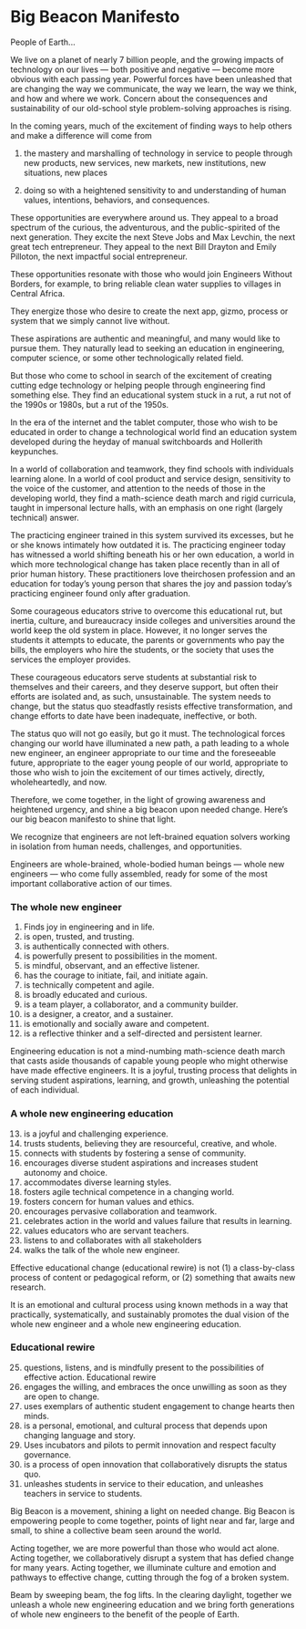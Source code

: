 Big Beacon Manifesto
====================

People of Earth...

We live on a planet of nearly 7 billion people, and the growing impacts of
technology on our lives — both positive and negative — become more obvious with
each passing year. Powerful forces have been unleashed that are changing the
way we communicate, the way we learn, the way we think, and how and where we work.
Concern about the consequences and sustainability of our old-school style
problem-solving approaches is rising.

In the coming years, much of the excitement of finding ways to help others and
make a difference will come from

 1. the mastery and marshalling of technology in service to people through new
    products, new services, new markets, new institutions, new situations, new
    places

 2. doing so with a heightened sensitivity to and understanding of human
    values, intentions, behaviors, and consequences.

These opportunities are everywhere around us. They appeal to a broad spectrum
of the curious, the adventurous, and the public-spirited of the next
generation. They excite the next Steve Jobs and Max Levchin, the next great
tech entrepreneur. They appeal to the next Bill Drayton and Emily Pilloton, the
next impactful social entrepreneur.

These opportunities resonate with those who would join Engineers Without
Borders, for example, to bring reliable clean water supplies to villages in
Central Africa.

They energize those who desire to create the next app, gizmo, process or system
that we simply cannot live without.

These aspirations are authentic and meaningful, and many would like to pursue
them. They naturally lead to seeking an education in engineering, computer
science, or some other technologically related field. 

But those who come to school in search of the excitement of creating cutting
edge technology or helping people through engineering find something else. They
find an educational system stuck in a rut, a rut not of the 1990s or 1980s, but
a rut of the 1950s.

In the era of the internet and the tablet computer, those who wish to be
educated in order to change a technological world find an education system
developed during the heyday of manual switchboards and Hollerith keypunches.

In a world of collaboration and teamwork, they find schools with individuals
learning alone. In a world of cool product and service design, sensitivity to
the voice of the customer, and attention to the needs of those in the
developing world, they find a math-science death march and rigid curricula,
taught in impersonal lecture halls, with an emphasis on one right (largely
technical) answer.  

The practicing engineer trained in this system survived its excesses, but he or
she knows intimately how outdated it is. The practicing engineer today has
witnessed a world shifting beneath his or her own education, a world in which
more technological change has taken place recently than in all of prior human
history. These practitioners love theirchosen profession and an education for
today’s young person that shares the joy and passion today’s practicing
engineer found only after graduation.  

Some courageous educators strive to overcome this educational rut, but inertia,
culture, and bureaucracy inside colleges and universities around the world keep
the old system in place. However, it no longer serves the students it attempts
to educate, the parents or governments who pay the bills, the employers who
hire the students, or the society that uses the services the employer provides.

These courageous educators serve students at substantial risk to themselves and
their careers, and they deserve support, but often their efforts are isolated
and, as such, unsustainable. The system needs to change, but the status quo
steadfastly resists effective transformation, and change efforts to date have
been inadequate, ineffective, or both. 

The status quo will not go easily, but go it must. The technological forces
changing our world have illuminated a new path, a path leading to a whole new
engineer, an engineer appropriate to our time and the foreseeable future,
appropriate to the eager young people of our world, appropriate to those who
wish to join the excitement of our times actively, directly, wholeheartedly,
and now.

Therefore, we come together, in the light of growing awareness and heightened
urgency, and shine a big beacon upon needed change. Here’s our big beacon
manifesto to shine that light.

We recognize that engineers are not left-brained equation solvers working in
isolation from human needs, challenges, and opportunities.

Engineers are whole-brained, whole-bodied human beings — whole new engineers —
who come fully assembled, ready for some of the most important collaborative
action of our times. 

### The whole new engineer

1.  Finds joy in engineering and in life.
2.  is open, trusted, and trusting.
3.  is authentically connected with others.
4.  is powerfully present to possibilities in the moment.
5.  is mindful, observant, and an effective listener.
6.  has the courage to initiate, fail, and initiate again.
7.  is technically competent and agile.
8.  is broadly educated and curious.
9.  is a team player, a collaborator, and a community builder.
10. is a designer, a creator, and a sustainer.
11. is emotionally and socially aware and competent.
12. is a reflective thinker and a self-directed and persistent learner.

Engineering education is not a mind-numbing math-science death march that casts
aside thousands of capable young people who might otherwise have made effective
engineers. It is a joyful, trusting process that delights in serving student
aspirations, learning, and growth, unleashing the potential of each individual.

### A whole new engineering education

13. is a joyful and challenging experience.
14. trusts students, believing they are resourceful, creative, and whole.
15. connects with students by fostering a sense of community.
16. encourages diverse student aspirations and increases student autonomy and
    choice.
17. accommodates diverse learning styles.
18. fosters agile technical competence in a changing world.
19. fosters concern for human values and ethics.
20. encourages pervasive collaboration and teamwork.
21. celebrates action in the world and values failure that results in learning.
22. values educators who are servant teachers.
23. listens to and collaborates with all stakeholders
24. walks the talk of the whole new engineer.

Effective educational change (educational rewire) is not (1) a class-by-class
process of content or pedagogical reform, or (2) something that awaits new
research.

It is an emotional and cultural process using known methods in a way that
practically, systematically, and sustainably promotes the dual vision of the
whole new engineer and a whole new engineering education.

### Educational rewire

25. questions, listens, and is mindfully present to the possibilities of
    effective action. Educational rewire
26. engages the willing, and embraces the once unwilling as soon as they are
    open to change.
27. uses exemplars of authentic student engagement to change hearts then minds.
28. is a personal, emotional, and cultural process that depends upon changing
    language and story.
29. Uses incubators and pilots to permit innovation and respect faculty
    governance.
30. is a process of open innovation that collaboratively disrupts the status
    quo.
31. unleashes students in service to their education, and unleashes teachers in
    service to students.

Big Beacon is a movement, shining a light on needed change. Big Beacon is
empowering people to come together, points of light near and far, large and
small, to shine a collective beam seen around the world.

Acting together, we are more powerful than those who would act alone. Acting
together, we collaboratively disrupt a system that has defied change for many
years. Acting together, we illuminate culture and emotion and pathways to
effective change, cutting through the fog of a broken system.

Beam by sweeping beam, the fog lifts. In the clearing daylight, together we
unleash a whole new engineering education and we bring forth generations of
whole new engineers to the benefit of the people of Earth.
